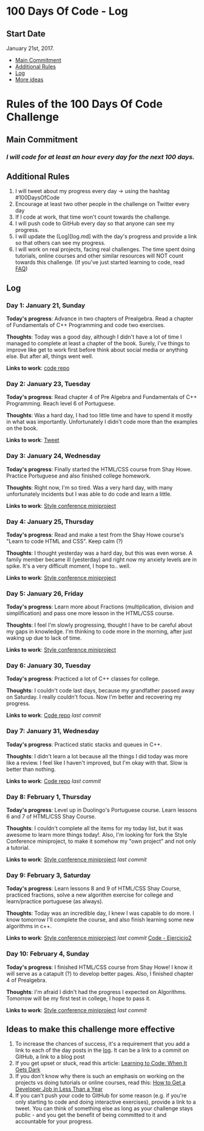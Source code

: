 # 100 Days Of Code - Log

## Start Date
January 21st, 2017.

- [Main Commitment](#main-commitment)
- [Additional Rules](#additional-rules)
- [Log](#log)
- [More ideas](#ideas-to-make-this-challenge-more-effective)

# Rules of the 100 Days Of Code Challenge

## Main Commitment
### *I will code for at least an hour every day for the next 100 days.*

## Additional Rules
1. I will tweet about my progress every day -> using the hashtag #100DaysOfCode
2. Encourage at least two other people in the challenge on Twitter every day
3. If I code at work, that time won't count towards the challenge.
4. I will push code to GitHub every day so that anyone can see my progress.
5. I will update the (Log)[log.md] with the day's progress and provide a link so that others can see my progress.
6. I will work on real projects, facing real challenges. The time spent doing tutorials, online courses and other similar resources will NOT count towards this challenge. (If you've just started learning to code, read [FAQ](FAQ.md))

## Log

### Day 1: January 21, Sunday

**Today's progress**: Advance in two chapters of Prealgebra. Read a chapter of Fundamentals of C++ Programming and code two exercises.

**Thoughts**: Today was a good day, although I didn't have a lot of time I managed to complete at least a chapter of the book. Surely, I've things to improve like get to work first before think about social media or anything else. But after all, things went well.

**Links to work**:
[code repo](https://github.com/jesuodz/code/commit/fdaa5199f5a0aacd2c9dd77967db023820ad55eb)

### Day 2: January 23, Tuesday

**Today's progress**: Read chapter 4 of Pre Algebra and Fundamentals of C++ Programming. Reach level 6 of Portuguese.

**Thoughts**: Was a hard day, I had too little time and have to spend it mostly in what was importantly. Unfortunately I didn't code more than the examples on the book.

**Links to work**:
[Tweet](https://twitter.com/jesuodz/status/956125373342867456)

### Day 3: January 24, Wednesday

**Today's progress**: Finally started the HTML/CSS course from Shay Howe. Practice Portuguese and also finished college homework.

**Thoughts**: Right now, I'm so tired. Was a very hard day, with many unfortunately incidents but I was able to do code and learn a little.

**Links to work**:
[Style conference miniproject](https://github.com/jesuodz/frontend-projects/commit/be0ef1a524afbe5fa0ef877bf99dc8f87e7b2c28)

### Day 4: January 25, Thursday

**Today's progress**: Read and make a test from the Shay Howe course's "Learn to code HTML and CSS". Keep calm (?)

**Thoughts**: I thought yesterday was a hard day, but this was even worse. A family member became ill (yesterday) and right now my anxiety levels are in spike. It's a very difficult moment, I hope to.. well.

**Links to work**:
[Style conference miniproject](https://github.com/jesuodz/frontend-projects/commit/353aaa776aa88d29d69cdfd5ffce900d7799c8b0)

### Day 5: January 26, Friday

**Today's progress**: Learn more about Fractions (multiplication, division and simplification) and pass one more lesson in the HTML/CSS course.

**Thoughts**: I feel I'm slowly progressing, thought I have to be careful about my gaps in knowledge. I'm thinking to code more in the morning, after just waking up due to lack of time.

**Links to work**:
[Style conference miniproject](https://github.com/jesuodz/frontend-projects/commit/0779fbaec429a45f19f2811f2b944d0a26ddf540)

### Day 6: January 30, Tuesday

**Today's progress**: Practiced a lot of C++ classes for college.

**Thoughts**: I couldn't code last days, because my grandfather passed away on Saturday. I really couldn't focus. Now I'm better and recovering my progress.

**Links to work**:
[Code repo](https://github.com/jesuodz/code/commit/2015873b8b787f7e2045eab8524910cd19f0a1b4) _last commit_

### Day 7: January 31, Wednesday

**Today's progress**: Practiced static stacks and queues in C++.

**Thoughts**: I didn't learn a lot because all the things I did today was more like a review. I feel like I haven't improved, but I'm okay with that. Slow is better than nothing.

**Links to work**:
[Code repo](https://github.com/jesuodz/code/commit/639efa45959f9df0c5d9a0a991bbf6f463cd93d7) _last commit_

### Day 8: February 1, Thursday

**Today's progress**: Level up in Duolingo's Portuguese course. Learn lessons 6 and 7 of HTML/CSS Shay Course.

**Thoughts**: I couldn't complete all the items for my today list, but it was awesome to learn more things today!. Also, I'm looking for fork the Style Conference miniproject, to make it somehow my "own project" and not only a tutorial.

**Links to work**:
[Style conference miniproject](https://github.com/jesuodz/frontend-projects/commit/92f865bbc022596ea75f5e8f93a8237bd64313a5) _last commit_

### Day 9: February 3, Saturday

**Today's progress**: Learn lessons 8 and 9 of HTML/CSS Shay Course, practiced fractions, solve a new algorithm exercise for college and learn/practice portuguese (as always).

**Thoughts**: Today was an incredible day, I knew I was capable to do more. I know tomorrow I'll complete the course, and also finish learning some new algorithms in c++.

**Links to work**:
[Style conference miniproject](https://github.com/jesuodz/frontend-projects/commit/da61d2e0c59adf3d9f1bb6b311a3c97cc56e7bdc) _last commit_
[Code - Ejercicio2](https://github.com/jesuodz/code/commit/7f6622edb95c26ff4026b20443698ea810d9e77e)

### Day 10: February 4, Sunday

**Today's progress**: I finished HTML/CSS course from Shay Howe! I know it will serve as a catapult (?) to develop better pages. Also, I finished chapter 4 of Prealgebra.

**Thoughts**: I'm afraid I didn't had the progress I expected on Algorithms. Tomorrow will be my first test in college, I hope to pass it.

**Links to work**:
[Style conference miniproject](https://github.com/jesuodz/frontend-projects/commit/f3c49e45dc3a2c8ac3cb6f3f4ecc2ad1782e9cbf) _last commit_

## Ideas to make this challenge more effective
1. To increase the chances of success, it's a requirement that you add a link to each of the day posts in the [log](log.md). It can be a link to a commit on GitHub, a link to a blog post
2. If you get upset or stuck, read this article: [Learning to Code: When It Gets Dark](https://medium.freecodecamp.com/learning-to-code-when-it-gets-dark-e485edfb58fd)
3. If you don't know why there is such an emphasis on working on the projects vs doing tutorials or online courses, read this: [How to Get a Developer Job in Less Than a Year](https://medium.freecodecamp.com/how-to-get-a-developer-job-in-less-than-a-year-c27bbfe71645)
4. If you can't push your code to GitHub for some reason (e.g. if you're only starting to code and doing interactive exercises), provide a link to a tweet. You can think of something else as long as your challenge stays public - and you get the benefit of being committed to it and accountable for your progress.
